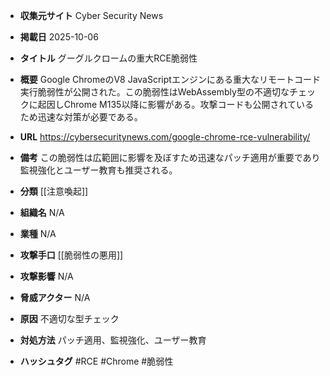 - **収集元サイト**
Cyber Security News

- **掲載日**
2025-10-06

- **タイトル**
グーグルクロームの重大RCE脆弱性

- **概要**
Google ChromeのV8 JavaScriptエンジンにある重大なリモートコード実行脆弱性が公開された。この脆弱性はWebAssembly型の不適切なチェックに起因しChrome M135以降に影響がある。攻撃コードも公開されているため迅速な対策が必要である。

- **URL**
https://cybersecuritynews.com/google-chrome-rce-vulnerability/

- **備考**
この脆弱性は広範囲に影響を及ぼすため迅速なパッチ適用が重要であり監視強化とユーザー教育も推奨される。

- **分類**
[[注意喚起]]

- **組織名**
N/A

- **業種**
N/A

- **攻撃手口**
[[脆弱性の悪用]]

- **攻撃影響**
N/A

- **脅威アクター**
N/A

- **原因**
不適切な型チェック

- **対処方法**
パッチ適用、監視強化、ユーザー教育

- **ハッシュタグ**
#RCE #Chrome #脆弱性
